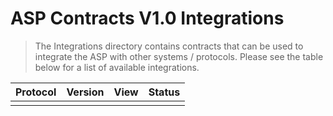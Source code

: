 # ASP Contracts V1.0 Integrations

> The Integrations directory contains contracts that can be used to integrate the ASP with other systems / protocols. Please see the table below for a list of available integrations.

| **Protocol** | **Version** | **View** | **Status** |
|---------|--------------|---------|---------|
| | |  | |
